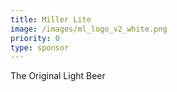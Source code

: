 ```yaml
---
title: Miller Lite
image: /images/ml_logo_v2_white.png
priority: 0
type: sponsor
---
```

The Original Light Beer
